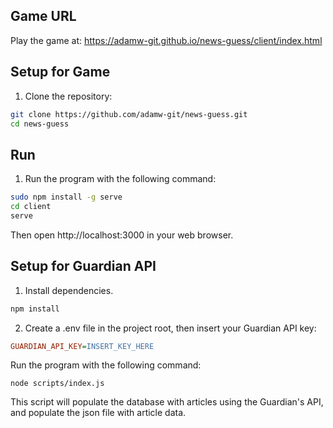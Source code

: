 ## Game URL

Play the game at: https://adamw-git.github.io/news-guess/client/index.html

## Setup for Game

1. Clone the repository:

```bash
git clone https://github.com/adamw-git/news-guess.git
cd news-guess
```

## Run

1. Run the program with the following command:

```bash
sudo npm install -g serve
cd client
serve
```

Then open http://localhost:3000 in your web browser.


## Setup for Guardian API
1. Install dependencies.

```bash
npm install
```

2. Create a .env file in the project root, then insert your Guardian API key:

```ini
GUARDIAN_API_KEY=INSERT_KEY_HERE
```

Run the program with the following command:

```
node scripts/index.js
```

This script will populate the database with articles using the Guardian's API, and populate the json file with article data.